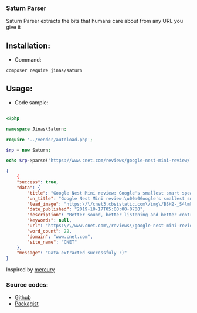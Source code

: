 
### Saturn Parser
Saturn Parser extracts the bits that humans care about from any URL you give it

## Installation:
- Command:
```bash/shell
composer require jinas/saturn
```

## Usage:
- Code sample:

```php

<?php

namespace Jinas\Saturn;

require '../vendor/autoload.php';

$rp = new Saturn;

echo $rp->parse('https://www.cnet.com/reviews/google-nest-mini-review/');

```



```json
{
    {
    "success": true,
    "data": {
        "title": "Google Nest Mini review: Google's smallest smart speaker keeps getting better - CNET",
        "un_title": "Google Nest Mini review:\u00a0Google's smallest smart speaker keeps getting better",
        "lead_image": "https:\/\/cnet3.cbsistatic.com\/img\/BSH2-_S4lmkYNase8GgaOJvCkaY=\/2019\/10\/09\/c07227f1-9255-48db-8bee-1a4851ee5fcf\/google-home-nest-mini-1529.jpg",
        "date_published": "2019-10-17T05:00:00-0700",
        "description": "Better sound, better listening and better controls pack a punch in Google's pint-size smart speaker. Oh, and it comes in blue now.",
        "keywords": null,
        "url": "https:\/\/www.cnet.com\/reviews\/google-nest-mini-review\/",
        "word_count": 22,
        "domain": "www.cnet.com",
        "site_name": "CNET"
    },
    "message": "Data extracted successfuly :)"
}

```

Inspired by [mercury](https://github.com/postlight/mercury-parser)

### Source codes:

- [Github](https://getcomposer.org/)
- [Packagist](https://getcomposer.org/)